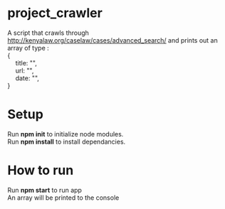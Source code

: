 # project_crawler

A script that crawls through http://kenyalaw.org/caselaw/cases/advanced_search/ and prints out an array of type :\
{\
&emsp; title: "",\
&emsp; url: "",\
&emsp; date: "",\
}

# Setup
Run **npm init** to initialize node modules.\
Run **npm install** to install dependancies.

# How to run
Run **npm start** to run app\
An array will be printed to the console
